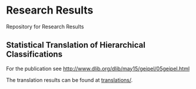 Research Results
===============

Repository for Research Results


Statistical Translation of Hierarchical Classifications
-----------------------

For the publication see http://www.dlib.org/dlib/may15/geipel/05geipel.html

The translation results can be found at [translations/](translations/).
